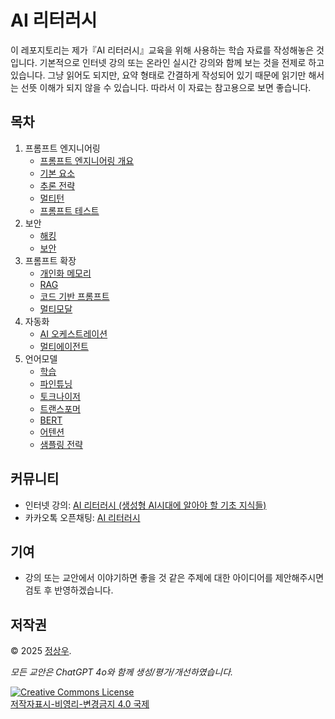 # AI 리터러시

이 레포지토리는 제가『AI 리터러시』교육을 위해 사용하는 학습 자료를 작성해놓은 것입니다. 기본적으로 인터넷 강의 또는 온라인 실시간 강의와 함께 보는 것을 전제로 하고 있습니다. 그냥 읽어도 되지만, 요약 형태로 간결하게 작성되어 있기 때문에 읽기만 해서는 선뜻 이해가 되지 않을 수 있습니다. 따라서 이 자료는 참고용으로 보면 좋습니다.

## 목차

01. 프롬프트 엔지니어링
    - [프롬프트 엔지니어링 개요](01-Overview.md)
    - [기본 요소](02-Basics.md)
    - [추론 전략](03-Strategies.md)
    - [멀티턴](04-Multi-turn.md)
    - [프롬프트 테스트](05-Testing.md)
02. 보안
    - [해킹](06-Hacking.md)
    - [보안](07-Security.md)
03. 프롬프트 확장
    - [개인화 메모리](08-Memory.md)
    - [RAG](09-RAG.md)
    - [코드 기반 프롬프트](10-Code-based.md)
    - [멀티모달](11-Multimodal.md)
03. 자동화
    - [AI 오케스트레이션](12-Orchestration.md)
    - [멀티에이전트](18-Multi-agent.md)
04. 언어모델
    - [학습](19-Learning.md)
    - [파인튜닝](20-Fine-tuning.md)
    - [토크나이저](21-Tokenizer.md)
    - [트랜스포머](22-Transformer.md)
    - [BERT](23-BERT.md)
    - [어텐션](24-Attention.md)
    - [샘플링 전략](25-Sampling.md)

## 커뮤니티

- 인터넷 강의: [AI 리터러시 (생성형 AI시대에 알아야 할 기초 지식들)](https://inf.run/PXpzP)
- 카카오톡 오픈채팅: [AI 리터러시](https://open.kakao.com/o/g60PShzh)

## 기여

- 강의 또는 교안에서 이야기하면 좋을 것 같은 주제에 대한 아이디어를 제안해주시면 검토 후 반영하겠습니다.

## 저작권

© 2025 [정상우](https://github.com/pronist).

*모든 교안은 ChatGPT 4o와 함께 생성/평가/개선하였습니다.*

<a rel="license" href="https://creativecommons.org/licenses/by-nc-nd/4.0/deed.ko"><img alt="Creative Commons License" style="border-width:0" src="https://i.creativecommons.org/l/by-nc-nd/4.0/88x31.png" /></a> <br> <a rel="license" href="https://creativecommons.org/licenses/by-nc-nd/4.0/deed.ko">저작자표시-비영리-변경금지 4.0 국제</a>
